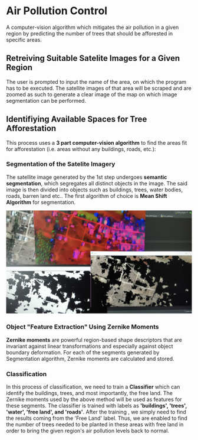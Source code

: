 # Air Pollution Control
A computer-vision algorithm which mitigates the air pollution in a given region by predicting the number of trees that should be afforested in specific areas.

## Retreiving Suitable Satelite Images for a Given Region
The user is prompted to input the name of the area, on which the program has to be executed. The satellite images of that area will be scraped and are zoomed as such to generate a clear image of the map on which image segmentation can be performed.

## Identifiying Available Spaces for Tree Afforestation
This process uses a **3 part computer-vision algorithm** to find the areas fit for afforestation (i.e. areas without any buildings, roads, etc.):

### Segmentation of the Satelite Imagery
The satellite image generated by the 1st step undergoes **semantic segmentation**, which segregates all distinct objects in the image. The said image is then divided into objects such as buildings, trees, water bodies, roads, barren land etc.. The first algorithm of choice is **Mean Shift Algorithm** for segmentation.

![Image not found](https://github.com/aryaninamdar/Air-Pollution-Control/blob/main/example.png)

### Object "Feature Extraction" Using Zernike Moments
**Zernike moments** are powerful region-based shape descriptors that are invariant against linear transformations and especially against object boundary deformation. For each of the segments generated by Segmentation algorithm, Zernike moments are calculated and stored.

### Classification
In this process of classification, we need to train a **Classifier** which can identify the buildings, trees, and most importantly, the free land. The Zernike moments used by the above method will be used as features for these segments. The classifier is trained with labels as **'buildings', 'trees', 'water', 'free land', and 'roads'**. After the training , we simply need to find the results coming from the 'Free Land' label. Thus, we are enabled to find the number of trees needed to be planted in these areas with free land in order to bring the given region's air pollution levels back to normal.
